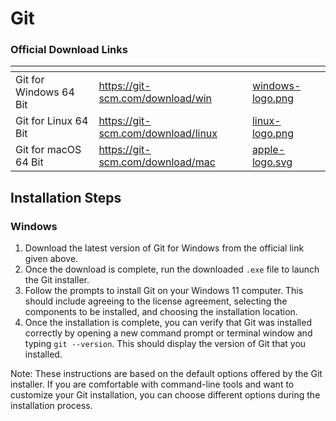 # Git

### Official Download Links

<table data-card-size="large" data-column-title-hidden data-view="cards"><thead><tr><th></th><th data-hidden data-card-target data-type="content-ref"></th><th data-hidden data-card-cover data-type="files"></th></tr></thead><tbody><tr><td>Git for Windows 64 Bit</td><td><a href="https://git-scm.com/download/win">https://git-scm.com/download/win</a></td><td><a href="../../.gitbook/assets/windows-logo.png">windows-logo.png</a></td></tr><tr><td>Git for Linux 64 Bit</td><td><a href="https://git-scm.com/download/linux">https://git-scm.com/download/linux</a></td><td><a href="../../.gitbook/assets/linux-logo.png">linux-logo.png</a></td></tr><tr><td>Git for macOS 64 Bit</td><td><a href="https://git-scm.com/download/mac">https://git-scm.com/download/mac</a></td><td><a href="../../.gitbook/assets/apple-logo.svg">apple-logo.svg</a></td></tr></tbody></table>

## Installation Steps

### Windows

1. Download the latest version of Git for Windows from the official link given above.
2. Once the download is complete, run the downloaded `.exe` file to launch the Git installer.
3. Follow the prompts to install Git on your Windows 11 computer. This should include agreeing to the license agreement, selecting the components to be installed, and choosing the installation location.
4. Once the installation is complete, you can verify that Git was installed correctly by opening a new command prompt or terminal window and typing `git --version`. This should display the version of Git that you installed.

Note: These instructions are based on the default options offered by the Git installer. If you are comfortable with command-line tools and want to customize your Git installation, you can choose different options during the installation process.

